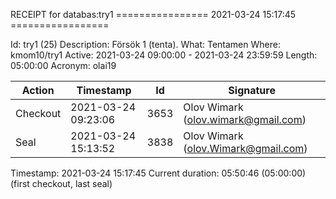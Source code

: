 RECEIPT for databas:try1
================ 2021-03-24 15:17:45 =================

Id:          try1 (25)
Description: Försök 1 (tenta).
What:        Tentamen
Where:       kmom10/try1
Active:      2021-03-24 09:00:00 - 2021-03-24 23:59:59
Length:      05:00:00
Acronym:     olai19

| Action   | Timestamp           | Id    | Signature |
|----------|---------------------|-------|-----------|
| Checkout | 2021-03-24 09:23:06 |  3653 | Olov Wimark (olov.wimark@gmail.com) |
| Seal     | 2021-03-24 15:13:52 |  3838 | Olov Wimark (olov.Wimark@gmail.com) |

Timestamp:        2021-03-24 15:17:45
Current duration: 05:50:46 (05:00:00) (first checkout, last seal)


